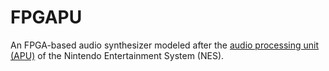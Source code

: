 # FPGAPU

An FPGA-based audio synthesizer modeled after the [audio processing unit (APU)](https://wiki.nesdev.com/w/index.php?title=APU) of the Nintendo Entertainment System (NES).
